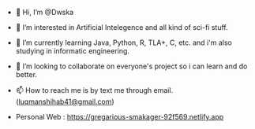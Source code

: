 - 👋 Hi, I’m @Dwska

- 👀 I’m interested in Artificial Intelegence and all kind of sci-fi stuff.

- 🌱 I’m currently learning Java, Python, R, TLA+, C, etc. and i'm also studying in informatic engineering.

- 💞️ I’m looking to collaborate on everyone's project so i can learn and do better.

- 📫 How to reach me is by text me through email. (luqmanshihab41@gmail.com)
- Personal Web : https://gregarious-smakager-92f569.netlify.app

<!---
Dwska/Dwska is a ✨ special ✨ repository because its `README.md` (this file) appears on your GitHub profile.
You can click the Preview link to take a look at your changes.
--->
